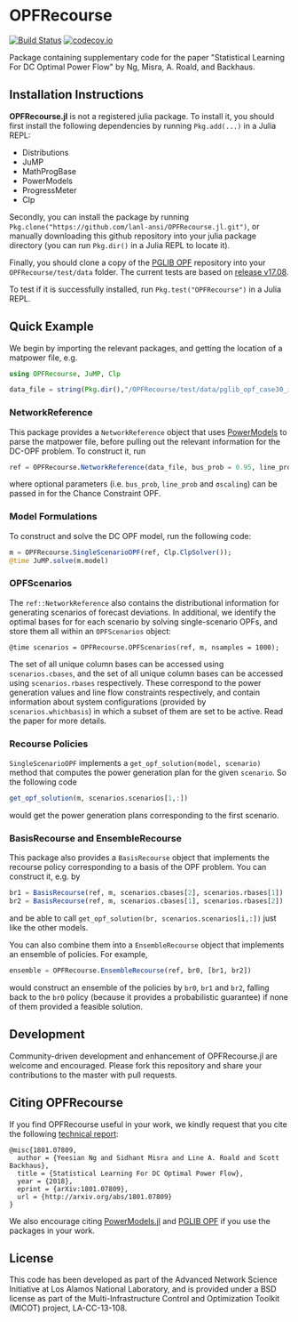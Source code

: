 # OPFRecourse

[![Build Status](https://travis-ci.org/lanl-ansi/OPFRecourse.jl.svg?branch=master)](https://travis-ci.org/lanl-ansi/OPFRecourse.jl) [![codecov.io](https://codecov.io/gh/lanl-ansi/OPFRecourse.jl/coverage.svg?branch=master)](https://codecov.io/gh/lanl-ansi/OPFRecourse.jl/?branch=master)

Package containing supplementary code for the paper "Statistical Learning For DC Optimal Power Flow" by Ng, Misra, A. Roald, and Backhaus.

## Installation Instructions
**OPFRecourse.jl** is not a registered julia package. To install it, you should first install the following dependencies by running `Pkg.add(...)` in a Julia REPL:

- Distributions
- JuMP
- MathProgBase
- PowerModels
- ProgressMeter
- Clp

Secondly, you can install the package by running `Pkg.clone("https://github.com/lanl-ansi/OPFRecourse.jl.git")`, or manually downloading this github repository into your julia package directory (you can run `Pkg.dir()` in a Julia REPL to locate it).

Finally, you should clone a copy of the [PGLIB OPF](https://github.com/power-grid-lib/pglib-opf) repository into your `OPFRecourse/test/data` folder. The current tests are based on [release v17.08](https://github.com/power-grid-lib/pglib-opf/releases/tag/v17.08).

To test if it is successfully installed, run `Pkg.test("OPFRecourse")` in a Julia REPL.

## Quick Example

We begin by importing the relevant packages, and getting the location of a matpower file, e.g.
```julia
using OPFRecourse, JuMP, Clp

data_file = string(Pkg.dir(),"/OPFRecourse/test/data/pglib_opf_case30_ieee.m")
```

### NetworkReference
This package provides a `NetworkReference` object that uses [PowerModels](https://github.com/lanl-ansi/PowerModels.jl) to parse the matpower file, before pulling out the relevant information for the DC-OPF problem. To construct it, run

```julia
ref = OPFRecourse.NetworkReference(data_file, bus_prob = 0.95, line_prob = 0.95, σscaling = 0.05);
```
where optional parameters (i.e. `bus_prob`, `line_prob` and `σscaling`) can be passed in for the Chance Constraint OPF.

### Model Formulations
To construct and solve the DC OPF model, run the following code:

```julia
m = OPFRecourse.SingleScenarioOPF(ref, Clp.ClpSolver());
@time JuMP.solve(m.model)
```

### OPFScenarios
The `ref::NetworkReference` also contains the distributional information for generating scenarios of forecast deviations. In additional, we identify the optimal bases for for each scenario by solving single-scenario OPFs, and store them all within an `OPFScenarios` object:

```
@time scenarios = OPFRecourse.OPFScenarios(ref, m, nsamples = 1000);
```

The set of all unique column bases can be accessed using `scenarios.cbases`, and the set of all unique column bases can be accessed using `scenarios.rbases` respectively. These correspond to the power generation values and line flow constraints respectively, and contain information about system configurations (provided by `scenarios.whichbasis`) in which a subset of them are set to be active. Read the paper for more details.

### Recourse Policies
`SingleScenarioOPF` implements a `get_opf_solution(model, scenario)` method that computes the power generation plan for the given `scenario`. So the following code

```julia
get_opf_solution(m, scenarios.scenarios[1,:])
```

would get the power generation plans corresponding to the first scenario.

### BasisRecourse and EnsembleRecourse
This package also provides a `BasisRecourse` object that implements the recourse policy corresponding to a basis of the OPF problem. You can construct it, e.g. by

```julia
br1 = BasisRecourse(ref, m, scenarios.cbases[2], scenarios.rbases[1])
br2 = BasisRecourse(ref, m, scenarios.cbases[1], scenarios.rbases[2])
```
and be able to call `get_opf_solution(br, scenarios.scenarios[i,:])` just like the other models.

You can also combine them into a `EnsembleRecourse` object that implements an ensemble of policies. For example,

```julia
ensemble = OPFRecourse.EnsembleRecourse(ref, br0, [br1, br2])
```
would construct an ensemble of the policies by `br0`, `br1` and `br2`, falling back to the `br0` policy (because it provides a probabilistic guarantee) if none of them provided a feasible solution.

## Development

Community-driven development and enhancement of OPFRecourse.jl are welcome and encouraged. Please fork this repository and share your contributions to the master with pull requests.

## Citing OPFRecourse
If you find OPFRecourse useful in your work, we kindly request that you cite the following [technical report](http://arxiv.org/abs/1801.07809):
```
@misc{1801.07809,
  author = {Yeesian Ng and Sidhant Misra and Line A. Roald and Scott Backhaus},
  title = {Statistical Learning For DC Optimal Power Flow},
  year = {2018},
  eprint = {arXiv:1801.07809},
  url = {http://arxiv.org/abs/1801.07809}
}
```
We also encourage citing [PowerModels.jl](https://github.com/lanl-ansi/PowerModels.jl) and [PGLIB OPF](https://github.com/power-grid-lib/pglib-opf) if you use the packages in your work.

## License

This code has been developed as part of the Advanced Network Science Initiative at Los Alamos National Laboratory, and is provided under a BSD license as part of the Multi-Infrastructure Control and Optimization Toolkit (MICOT) project, LA-CC-13-108.
